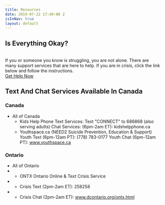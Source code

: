```yaml
---
title: Resources
date: 2019-07-22 17:49:00 Z
isInNav: true
layout: default
---
```


## Is Everything Okay?
<br>If you or someone you know is struggling, you are not alone. There are many support services that are here to help. If you are in crisis, click the link below and follow the instructions.
<br>[Get Help Now](http://www.crisisservicescanada.ca/en/)<br/>
## Text And Chat Services Available In Canada
### Canada
* All of Canada
    * Kids Help Phone
      Text Services: Text "CONNECT" to 686868 (also serving adults)
      Chat Services: (6pm-2am ET): kidshelpphone.ca   
    * Youthspace.ca (NEED2 Suicide Prevention, Education & Support)
      Youth Text (6pm-12am PT): (778) 783-0177
      Youth Chat (6pm-12am PT): www.youthspace.ca 
### Ontario
* All of Ontario
* * ONTX Ontario Online & Text Crisis Service
* * Crisis Text (2pm-2am ET): 258258
* * Crisis Chat (2pm-2am ET): www.dcontario.org/ontx.html
